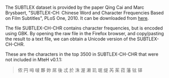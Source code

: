 The SUBTLEX dataset is provided by the paper Qing Cai and Marc Brysbaert, "SUBTLEX-CH: Chinese Word and Character Frequencies Based on Film Subtitles", PLoS One, 2010.  It can be downloaded from [here](https://journals.plos.org/plosone/article?id=10.1371/journal.pone.0010729).

The file SUBTLEX-CH-CHR contains character frequencies, but is encoded using GBK.  By opening the raw file in the Firefox browser, and copy/pasting the result to a text file, we can obtain a Unicode version of the SUBTLEX-CH-CHR.

These are the characters in the top 3500 in SUBTLEX-CH-CHR that were not included in MteH v0.1.1:

> 侬 円 呣 啵 夥 妳 屌 後 忒 於 洙 渥 濑 玑 珉 缇 芮 茱 菈 藩 铉 铎
